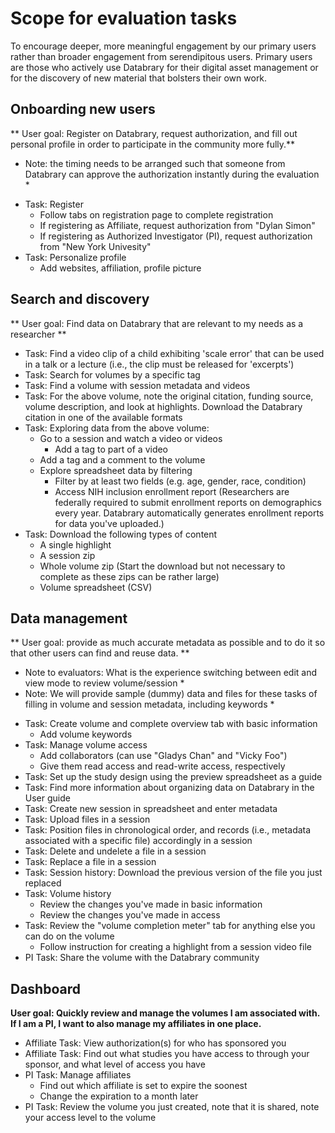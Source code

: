 # Scope for evaluation tasks

To encourage deeper, more meaningful engagement by our primary users rather than broader engagement from serendipitous users. Primary users are those who actively use Databrary for their digital asset management or for the discovery of new material that bolsters their own work.

## Onboarding new users

** User goal: Register on Databrary, request authorization, and fill out personal profile in order to participate in the community more fully.**
* Note: the timing needs to be arranged such that someone from Databrary can approve the authorization instantly during the evaluation *

- Task: Register
	- Follow tabs on registration page to complete registration
	- If registering as Affiliate, request authorization from "Dylan Simon"
	- If registering as Authorized Investigator (PI), request authorization from "New York Univesity"
- Task: Personalize profile
	- Add websites, affiliation, profile picture

## Search and discovery

** User goal: Find data on Databrary that are relevant to my needs as a researcher **

- Task: Find a video clip of a child exhibiting 'scale error' that can be used in a talk or a lecture (i.e., the clip must be released for 'excerpts')
- Task: Search for volumes by a specific tag 
- Task: Find a volume with session metadata and videos
- Task: For the above volume, note the original citation, funding source, volume description, and look at highlights. Download the Databrary citation in one of the available formats
- Task: Exploring data from the above volume:
	- Go to a session and watch a video or videos
		- Add a tag to part of a video
	- Add a tag and a comment to the volume
	- Explore spreadsheet data by filtering
		- Filter by at least two fields (e.g. age, gender, race, condition)
		- Access NIH inclusion enrollment report (Researchers are federally required to submit enrollment reports on demographics every year. Databrary automatically generates enrollment reports for data you've uploaded.)
- Task: Download the following types of content
	- A single highlight
	- A session zip
	- Whole volume zip (Start the download but not necessary to complete as these zips can be rather large) 
	- Volume spreadsheet (CSV)

## Data management

** User goal: provide as much accurate metadata as possible and to do it so that other users can find and reuse data. **
* Note to evaluators: What is the experience switching between edit and view mode to review volume/session *
* Note: We will provide sample (dummy) data and files for these tasks of filling in volume and session metadata, including keywords *

- Task: Create volume and complete overview tab with basic information
	- Add volume keywords
- Task: Manage volume access	
	- Add collaborators (can use "Gladys Chan" and "Vicky Foo")
	- Give them read access and read-write access, respectively
- Task: Set up the study design using the preview spreadsheet as a guide
- Task: Find more information about organizing data on Databrary in the User guide
- Task: Create new session in spreadsheet and enter metadata
- Task: Upload files in a session
- Task: Position files in chronological order, and records (i.e., metadata associated with a specific file) accordingly in a session
- Task: Delete and undelete a file in a session
- Task: Replace a file in a session
- Task: Session history: Download the previous version of the file you just replaced
- Task: Volume history
	- Review the changes you've made in basic information
	- Review the changes you've made in access
- Task: Review the "volume completion meter" tab for anything else you can do on the volume
	- Follow instruction for creating a highlight from a session video file
- PI Task: Share the volume with the Databrary community

## Dashboard

**User goal: Quickly review and manage the volumes I am associated with. If I am a PI, I want to also manage my affiliates in one place.**

- Affiliate Task: View authorization(s) for who has sponsored you
- Affiliate Task: Find out what studies you have access to through your sponsor, and what level of access you have
- PI Task: Manage affiliates
	- Find out which affiliate is set to expire the soonest
	- Change the expiration to a month later
- PI Task: Review the volume you just created, note that it is shared, note your access level to the volume

